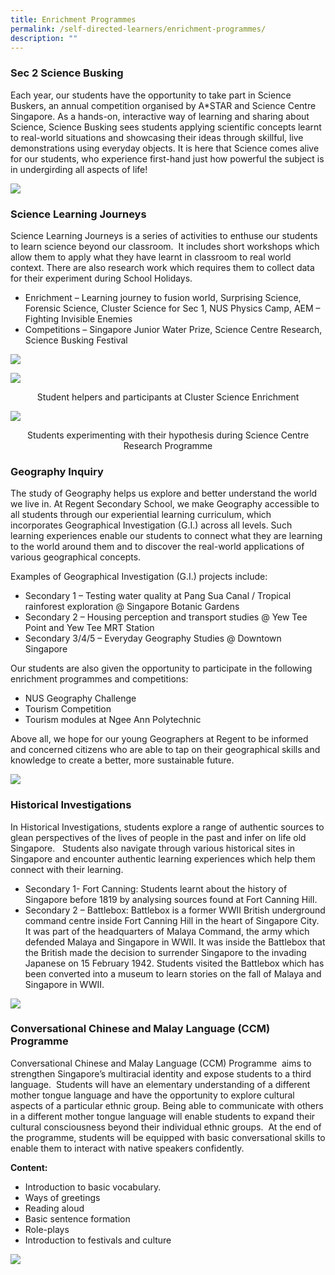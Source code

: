 ```yaml
---
title: Enrichment Programmes
permalink: /self-directed-learners/enrichment-programmes/
description: ""
---
```

### **Sec 2 Science Busking**

Each year, our students have the opportunity to take part in Science Buskers, an annual competition organised by A\*STAR and Science Centre Singapore. As a hands-on, interactive way of learning and sharing about Science, Science Busking sees students applying scientific concepts learnt to real-world situations and showcasing their ideas through skillful, live demonstrations using everyday objects. It is here that Science comes alive for our students, who experience first-hand just how powerful the subject is in undergirding all aspects of life!

![](/images/Enrichment%20Programmes/EnrichmentProg_1-SciBuskers.jpg)

### **Science Learning Journeys**

Science Learning Journeys is a series of activities to enthuse our students to learn science beyond our classroom.  It includes short workshops which allow them to apply what they have learnt in classroom to real world context. There are also research work which requires them to collect data for their experiment during School Holidays.

*   Enrichment – Learning journey to fusion world, Surprising Science, Forensic Science, Cluster Science for Sec 1, NUS Physics Camp, AEM – Fighting Invisible Enemies
*   Competitions – Singapore Junior Water Prize, Science Centre Research, Science Busking Festival

![](/images/Enrichment%20Programmes/EnrichmentProg_2a-SciLJ.jpg)

![](/images/Student-helpers-and-participants-at-Cluster-Science-Enrichment.png)
<center>Student helpers and participants at Cluster Science Enrichment</center>

![](/images/Students-experimenting-with-their-hypothesis-during-Science-Centre-Research-Programme.png)
<center>Students experimenting with their hypothesis during Science Centre Research Programme</center>

### **Geography Inquiry**

The study of Geography helps us explore and better understand the world we live in. At Regent Secondary School, we make Geography accessible to all students through our experiential learning curriculum, which incorporates Geographical Investigation (G.I.) across all levels. Such learning experiences enable our students to connect what they are learning to the world around them and to discover the real-world applications of various geographical concepts.

Examples of Geographical Investigation (G.I.) projects include:

*   Secondary 1 – Testing water quality at Pang Sua Canal / Tropical rainforest exploration @ Singapore Botanic Gardens
*   Secondary 2 – Housing perception and transport studies @ Yew Tee Point and Yew Tee MRT Station
*   Secondary 3/4/5 – Everyday Geography Studies @ Downtown Singapore

Our students are also given the opportunity to participate in the following enrichment programmes and competitions:

*   NUS Geography Challenge
*   Tourism Competition
*   Tourism modules at Ngee Ann Polytechnic

Above all, we hope for our young Geographers at Regent to be informed and concerned citizens who are able to tap on their geographical skills and knowledge to create a better, more sustainable future.

![](/images/Enrichment%20Programmes/EnrichmentProg_3-GeoInvestig.jpg)

### **Historical Investigations**

In Historical Investigations, students explore a range of authentic sources to glean perspectives of the lives of people in the past and infer on life old Singapore.   Students also navigate through various historical sites in Singapore and encounter authentic learning experiences which help them connect with their learning.

*   Secondary 1- Fort Canning: Students learnt about the history of Singapore before 1819 by analysing sources found at Fort Canning Hill.
*   Secondary 2 – Battlebox: Battlebox is a former WWII British underground command centre inside Fort Canning Hill in the heart of Singapore City. It was part of the headquarters of Malaya Command, the army which defended Malaya and Singapore in WWII. It was inside the Battlebox that the British made the decision to surrender Singapore to the invading Japanese on 15 February 1942. Students visited the Battlebox which has been converted into a museum to learn stories on the fall of Malaya and Singapore in WWII.

![](/images/Enrichment%20Programmes/EnrichmentProg_4_HistInvestig.jpg)

### **Conversational Chinese and Malay Language (CCM) Programme**

Conversational Chinese and Malay Language (CCM) Programme  aims to strengthen Singapore’s multiracial identity and expose students to a third language.  Students will have an elementary understanding of a different mother tongue language and have the opportunity to explore cultural aspects of a particular ethnic group. Being able to communicate with others in a different mother tongue language will enable students to expand their cultural consciousness beyond their individual ethnic groups.  At the end of the programme, students will be equipped with basic conversational skills to enable them to interact with native speakers confidently.

**Content:**

*   Introduction to basic vocabulary.
*   Ways of greetings
*   Reading aloud
*   Basic sentence formation
*   Role-plays
*   Introduction to festivals and culture

![](/images/Enrichment%20Programmes/EnrichmentProg_5_CCM.jpg)